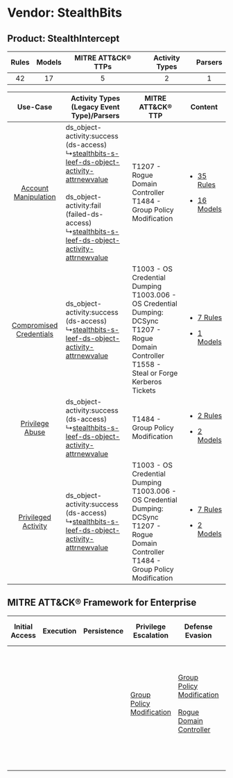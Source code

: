 Vendor: StealthBits
===================
Product: StealthIntercept
-------------------------
| Rules | Models | MITRE ATT&CK® TTPs | Activity Types | Parsers |
|:-----:|:------:|:------------------:|:--------------:|:-------:|
|  42   |   17   |         5          |       2        |    1    |

|    Use-Case    | Activity Types (Legacy Event Type)/Parsers    | MITRE ATT&CK® TTP    | Content    |
|:----:| ---- | ---- | ---- |
|    [Account Manipulation](../../../UseCases/uc_account_manipulation.md)    |  ds_object-activity:success (ds-access)<br> ↳[stealthbits-s-leef-ds-object-activity-attrnewvalue](Ps/pC_stealthbitssleefdsobjectactivityattrnewvalue.md)<br><br> ds_object-activity:fail (failed-ds-access)<br> ↳[stealthbits-s-leef-ds-object-activity-attrnewvalue](Ps/pC_stealthbitssleefdsobjectactivityattrnewvalue.md)<br> | T1207 - Rogue Domain Controller<br>T1484 - Group Policy Modification<br>    | [<ul><li>35 Rules</li></ul><ul><li>16 Models</li></ul>](RM/r_m_stealthbits_stealthintercept_Account_Manipulation.md)  |
| [Compromised Credentials](../../../UseCases/uc_compromised_credentials.md) |  ds_object-activity:success (ds-access)<br> ↳[stealthbits-s-leef-ds-object-activity-attrnewvalue](Ps/pC_stealthbitssleefdsobjectactivityattrnewvalue.md)<br>    | T1003 - OS Credential Dumping<br>T1003.006 - OS Credential Dumping: DCSync<br>T1207 - Rogue Domain Controller<br>T1558 - Steal or Forge Kerberos Tickets<br> | [<ul><li>7 Rules</li></ul><ul><li>1 Models</li></ul>](RM/r_m_stealthbits_stealthintercept_Compromised_Credentials.md) |
|         [Privilege Abuse](../../../UseCases/uc_privilege_abuse.md)         |  ds_object-activity:success (ds-access)<br> ↳[stealthbits-s-leef-ds-object-activity-attrnewvalue](Ps/pC_stealthbitssleefdsobjectactivityattrnewvalue.md)<br>    | T1484 - Group Policy Modification<br>    | [<ul><li>2 Rules</li></ul><ul><li>2 Models</li></ul>](RM/r_m_stealthbits_stealthintercept_Privilege_Abuse.md)         |
|     [Privileged Activity](../../../UseCases/uc_privileged_activity.md)     |  ds_object-activity:success (ds-access)<br> ↳[stealthbits-s-leef-ds-object-activity-attrnewvalue](Ps/pC_stealthbitssleefdsobjectactivityattrnewvalue.md)<br>    | T1003 - OS Credential Dumping<br>T1003.006 - OS Credential Dumping: DCSync<br>T1207 - Rogue Domain Controller<br>T1484 - Group Policy Modification<br>       | [<ul><li>7 Rules</li></ul><ul><li>2 Models</li></ul>](RM/r_m_stealthbits_stealthintercept_Privileged_Activity.md)     |

MITRE ATT&CK® Framework for Enterprise
--------------------------------------
| Initial Access | Execution | Persistence | Privilege Escalation                                                           | Defense Evasion                                                                                                                                            | Credential Access                                                                                                                                                                                                                                    | Discovery | Lateral Movement | Collection | Command and Control | Exfiltration | Impact |
| -------------- | --------- | ----------- | ------------------------------------------------------------------------------ | ---------------------------------------------------------------------------------------------------------------------------------------------------------- | ---------------------------------------------------------------------------------------------------------------------------------------------------------------------------------------------------------------------------------------------------- | --------- | ---------------- | ---------- | ------------------- | ------------ | ------ |
|                |           |             | [Group Policy Modification](https://attack.mitre.org/techniques/T1484)<br><br> | [Group Policy Modification](https://attack.mitre.org/techniques/T1484)<br><br>[Rogue Domain Controller](https://attack.mitre.org/techniques/T1207)<br><br> | [OS Credential Dumping](https://attack.mitre.org/techniques/T1003)<br><br>[Steal or Forge Kerberos Tickets](https://attack.mitre.org/techniques/T1558)<br><br>[OS Credential Dumping: DCSync](https://attack.mitre.org/techniques/T1003/006)<br><br> |           |                  |            |                     |              |        |